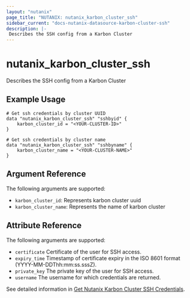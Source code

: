 ```yaml
---
layout: "nutanix"
page_title: "NUTANIX: nutanix_karbon_cluster_ssh"
sidebar_current: "docs-nutanix-datasource-karbon-cluster-ssh"
description: |-
 Describes the SSH config from a Karbon Cluster
---
```


# nutanix_karbon_cluster_ssh

Describes the SSH config from a Karbon Cluster

## Example Usage

```hcl
# Get ssh credentials by cluster UUID
data "nutanix_karbon_cluster_ssh" "sshbyid" {
    karbon_cluster_id = "<YOUR-CLUSTER-ID>"
}

# Get ssh credentials by cluster name
data "nutanix_karbon_cluster_ssh" "sshbyname" {
    karbon_cluster_name = "<YOUR-CLUSTER-NAME>"
}
```

## Argument Reference

The following arguments are supported:

* `karbon_cluster_id`: Represents karbon cluster uuid
* `karbon_cluster_name`: Represents the name of karbon cluster

## Attribute Reference

The following arguments are supported:

* `certificate` Certificate of the user for SSH access.
* `expiry_time` Timestamp of certificate expiry in the ISO 8601 format (YYYY-MM-DDThh:mm:ss.sssZ).
* `private_key` The private key of the user for SSH access.
* `username` The username for which credentials are returned.

See detailed information in [Get Nutanix Karbon Cluster SSH Credentials](https://www.nutanix.dev/reference/karbon/api-reference/cluster/getk8sclustersshaccess/).
